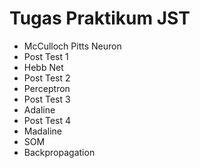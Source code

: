 # Tugas Praktikum JST
 - McCulloch Pitts Neuron
 - Post Test 1
 - Hebb Net
 - Post Test 2
 - Perceptron
 - Post Test 3
 - Adaline
 - Post Test 4
 - Madaline
 - SOM
 - Backpropagation
